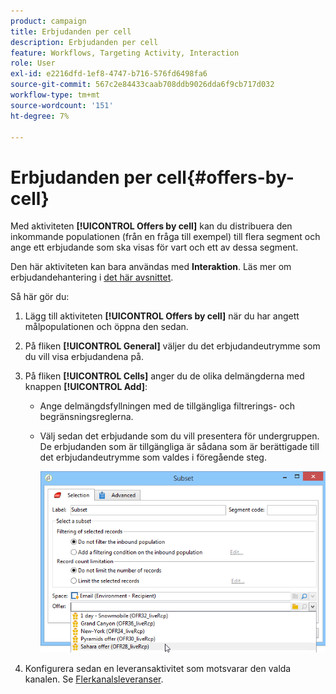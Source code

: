 ```yaml
---
product: campaign
title: Erbjudanden per cell
description: Erbjudanden per cell
feature: Workflows, Targeting Activity, Interaction
role: User
exl-id: e2216dfd-1ef8-4747-b716-576fd6498fa6
source-git-commit: 567c2e84433caab708ddb9026dda6f9cb717d032
workflow-type: tm+mt
source-wordcount: '151'
ht-degree: 7%

---
```


# Erbjudanden per cell{#offers-by-cell}



Med aktiviteten **[!UICONTROL Offers by cell]** kan du distribuera den inkommande populationen (från en fråga till exempel) till flera segment och ange ett erbjudande som ska visas för vart och ett av dessa segment.

Den här aktiviteten kan bara användas med **Interaktion**. Läs mer om erbjudandehantering i [det här avsnittet](../../v8/interaction/interaction.md).

Så här gör du:

1. Lägg till aktiviteten **[!UICONTROL Offers by cell]** när du har angett målpopulationen och öppna den sedan.
1. På fliken **[!UICONTROL General]** väljer du det erbjudandeutrymme som du vill visa erbjudandena på.
1. På fliken **[!UICONTROL Cells]** anger du de olika delmängderna med knappen **[!UICONTROL Add]**:

   * Ange delmängdsfyllningen med de tillgängliga filtrerings- och begränsningsreglerna.
   * Välj sedan det erbjudande som du vill presentera för undergruppen. De erbjudanden som är tillgängliga är sådana som är berättigade till det erbjudandeutrymme som valdes i föregående steg.

     ![](assets/int_offer_per_cell1.png)

1. Konfigurera sedan en leveransaktivitet som motsvarar den valda kanalen. Se [Flerkanalsleveranser](cross-channel-deliveries.md).
